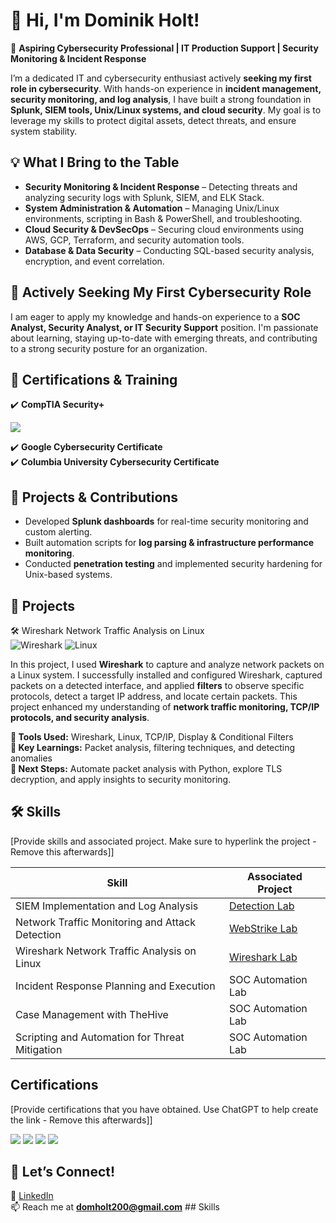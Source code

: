 # 👋 Hi, I'm Dominik Holt!  

🔹 **Aspiring Cybersecurity Professional | IT Production Support | Security Monitoring & Incident Response**  

I’m a dedicated IT and cybersecurity enthusiast actively **seeking my first role in cybersecurity**. With hands-on experience in **incident management, security monitoring, and log analysis**, I have built a strong foundation in **Splunk, SIEM tools, Unix/Linux systems, and cloud security**. My goal is to leverage my skills to protect digital assets, detect threats, and ensure system stability.  

## 💡 What I Bring to the Table  
- **Security Monitoring & Incident Response** – Detecting threats and analyzing security logs with Splunk, SIEM, and ELK Stack.  
- **System Administration & Automation** – Managing Unix/Linux environments, scripting in Bash & PowerShell, and troubleshooting.  
- **Cloud Security & DevSecOps** – Securing cloud environments using AWS, GCP, Terraform, and security automation tools.  
- **Database & Data Security** – Conducting SQL-based security analysis, encryption, and event correlation.  

## 🎯 Actively Seeking My First Cybersecurity Role  
I am eager to apply my knowledge and hands-on experience to a **SOC Analyst, Security Analyst, or IT Security Support** position. I'm passionate about learning, staying up-to-date with emerging threats, and contributing to a strong security posture for an organization.  

## 📌 Certifications & Training  
✔️ **CompTIA Security+** 

 <img src="https://img.shields.io/badge/-Security%2B-FF0000?&style=for-the-badge&logo=CompTIA&logoColor=white" />

✔️ **Google Cybersecurity Certificate**  
✔️ **Columbia University Cybersecurity Certificate**  

## 🚀 Projects & Contributions  
- Developed **Splunk dashboards** for real-time security monitoring and custom alerting.  
- Built automation scripts for **log parsing & infrastructure performance monitoring**.  
- Conducted **penetration testing** and implemented security hardening for Unix-based systems.

## 🚀 Projects

🛠️ Wireshark Network Traffic Analysis on Linux  
![Wireshark](https://img.shields.io/badge/Wireshark-1679A7?style=for-the-badge&logo=wireshark&logoColor=white) ![Linux](https://img.shields.io/badge/Linux-FCC624?style=for-the-badge&logo=linux&logoColor=black) 

In this project, I used **Wireshark** to capture and analyze network packets on a Linux system. I successfully installed and configured Wireshark, captured packets on a detected interface, and applied **filters** to observe specific protocols, detect a target IP address, and locate certain packets. This project enhanced my understanding of **network traffic monitoring, TCP/IP protocols, and security analysis**.  

**🔹 Tools Used:** Wireshark, Linux, TCP/IP, Display & Conditional Filters  
**🔹 Key Learnings:** Packet analysis, filtering techniques, and detecting anomalies  
**🔹 Next Steps:** Automate packet analysis with Python, explore TLS decryption, and apply insights to security monitoring.  

## 🛠️ Skills
[Provide skills and associated project. Make sure to hyperlink the project - Remove this afterwards]]

| Skill                                         | Associated Project         |
|-----------------------------------------------|----------------------------|
| SIEM Implementation and Log Analysis          | <a href="https://google.com">Detection Lab</a>|
| Network Traffic Monitoring and Attack Detection | <a href="https://cyberdefenders.org/blueteam-ctf-challenges/webstrike/">WebStrike Lab</a>|
| Wireshark Network Traffic Analysis on Linux            | <a href="https://www.coursera.org/learn/wireshark-for-beginners-capture-packets/ungradedLab/RCEbd/wireshark-for-beginners-capture-packets">Wireshark Lab</a>|
| Incident Response Planning and Execution      | SOC Automation Lab|
| Case Management with TheHive                  | SOC Automation Lab|
| Scripting and Automation for Threat Mitigation | SOC Automation Lab|

## Certifications
[Provide certifications that you have obtained. Use ChatGPT to help create the link - Remove this afterwards]]
<div>

<img src="https://img.shields.io/badge/-Network%2B-007ACC?&style=for-the-badge&logo=CompTIA&logoColor=white" />
<img src="https://img.shields.io/badge/-A%2B-4D4D4D?&style=for-the-badge&logo=CompTIA&logoColor=white" />
<img src="https://img.shields.io/badge/-CDSA-006400?&style=for-the-badge&logoColor=white" />
<img src="https://img.shields.io/badge/-CCD-000080?&style=for-the-badge&logoColor=white" />
</div>


## 🔗 Let’s Connect!  
💼 [LinkedIn](https://linkedin.com/in/dominikholt)  
📫 Reach me at **domholt200@gmail.com**  ## Skills


